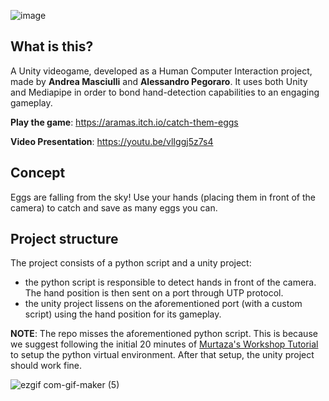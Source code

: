 ![image](https://user-images.githubusercontent.com/32450751/169312352-ed6df610-6867-4cef-9549-5026449c821c.png)

## What is this?

A Unity videogame, developed as a Human Computer Interaction project, made by **Andrea Masciulli** and **Alessandro Pegoraro**. It uses both Unity and Mediapipe in order to bond hand-detection capabilities to an engaging gameplay.

**Play the game**: https://aramas.itch.io/catch-them-eggs

**Video Presentation**: https://youtu.be/vlIggj5z7s4

## Concept

Eggs are falling from the sky! Use your hands (placing them in front of the camera) to catch and save as many eggs you can.

## Project structure

The project consists of a python script and a unity project:

- the python script is responsible to detect hands in front of the camera. The hand position is then sent on a port through UTP protocol.
- the unity project lissens on the aforementioned port (with a custom script) using the hand position for its gameplay.

**NOTE**: The repo misses the aforementioned python script. This is because we suggest following the initial 20 minutes of [Murtaza's Workshop Tutorial](https://www.youtube.com/watch?v=RQ-2JWzNc6k) to setup the python virtual environment. After that setup, the unity project should work fine.

![ezgif com-gif-maker (5)](https://user-images.githubusercontent.com/32450751/195997362-246ebc35-81b7-4781-8a55-e6f7472c40af.gif)





